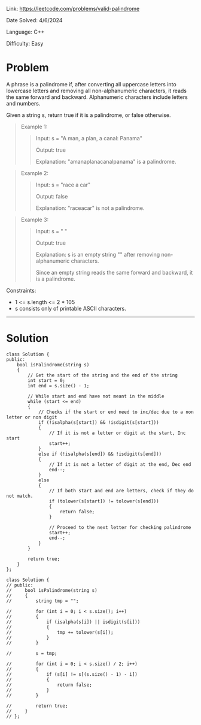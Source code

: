 Link: https://leetcode.com/problems/valid-palindrome

Date Solved: 4/6/2024

Language: C++

Difficulty: Easy

# Problem

A phrase is a palindrome if, after converting all uppercase letters into lowercase letters and removing all non-alphanumeric characters, it reads the same forward and backward. Alphanumeric characters include letters and numbers.

Given a string s, return true if it is a palindrome, or false otherwise.

>Example 1:
>
>>Input: s = "A man, a plan, a canal: Panama"
>>
>>Output: true
>>
>>Explanation: "amanaplanacanalpanama" is a palindrome.

>Example 2:
>
>>Input: s = "race a car"
>>
>>Output: false
>>
>>Explanation: "raceacar" is not a palindrome.

>Example 3:
>
>>Input: s = " "
>>
>>Output: true
>>
>>Explanation: s is an empty string "" after removing non-alphanumeric characters.
>>
>>Since an empty string reads the same forward and backward, it is a palindrome.
 
Constraints:

- 1 <= s.length <= 2 * 105
- s consists only of printable ASCII characters.

---

# Solution

```
class Solution {
public:
    bool isPalindrome(string s) 
    {
        // Get the start of the string and the end of the string
        int start = 0;
        int end = s.size() - 1;

        // While start and end have not meant in the middle
        while (start <= end)
        {
            // Checks if the start or end need to inc/dec due to a non letter or non digit
            if (!isalpha(s[start]) && !isdigit(s[start]))
            {
                // If it is not a letter or digit at the start, Inc start
                start++;
            }
            else if (!isalpha(s[end]) && !isdigit(s[end]))
            {
                // If it is not a letter of digit at the end, Dec end
                end--;
            }
            else
            {
                // If both start and end are letters, check if they do not match. 
                if (tolower(s[start]) != tolower(s[end]))
                {
                    return false;
                }

                // Proceed to the next letter for checking palindrome
                start++;
                end--;
            }
        }

        return true;
    }
};

class Solution {
// public:
//     bool isPalindrome(string s) 
//     {
//         string tmp = "";
        
//         for (int i = 0; i < s.size(); i++)
//         {
//             if (isalpha(s[i]) || isdigit(s[i]))
//             {
//                 tmp += tolower(s[i]);
//             }
//         }    

//         s = tmp;

//         for (int i = 0; i < s.size() / 2; i++)
//         {
//             if (s[i] != s[(s.size() - 1) - i])
//             {
//                 return false;
//             }
//         }

//         return true;
//     }
// };
```
